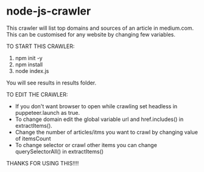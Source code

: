# node-js-crawler

This crawler will list top domains and sources of an article in medium.com. This can be customised for any website by changing few variables.

TO START THIS CRAWLER:

1) npm init -y
2) npm install
3) node index.js

You will see results in results folder.

TO EDIT THE CRAWLER:
- If you don't want browser to open while crawling set headless in puppeteer.launch as true.
- To change domain edit the global variable url and href.includes() in extractItems().
- Change the number of articles/itms you want to crawl by changing value of itemsCount
- To change selector or crawl other items you can change querySelectorAll() in extractItems()


THANKS FOR USING THIS!!!!
